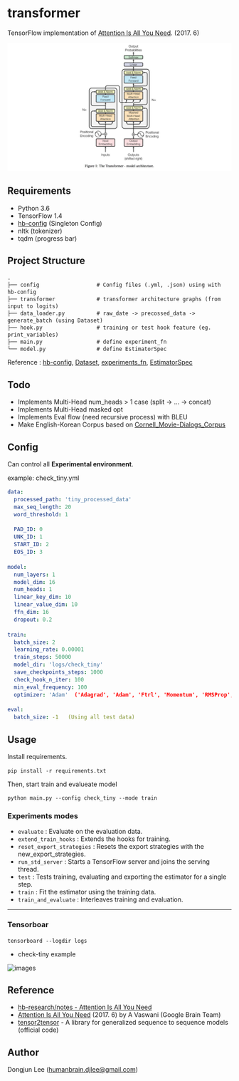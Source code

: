 # transformer

TensorFlow implementation of [Attention Is All You Need](https://arxiv.org/abs/1706.03762). (2017. 6)

![images](images/transformer-architecture.jpg)


## Requirements

- Python 3.6
- TensorFlow 1.4
- [hb-config](https://github.com/hb-research/hb-config) (Singleton Config)
- nltk (tokenizer)
- tqdm (progress bar)


## Project Structure

    .
    ├── config                  # Config files (.yml, .json) using with hb-config
    ├── transformer             # transformer architecture graphs (from input to logits)
    ├── data_loader.py          # raw_date -> precossed_data -> generate_batch (using Dataset)
    ├── hook.py                 # training or test hook feature (eg. print_variables)
    ├── main.py                 # define experiment_fn
    └── model.py                # define EstimatorSpec      

Reference : [hb-config](https://github.com/hb-research/hb-config), [Dataset](https://www.tensorflow.org/api_docs/python/tf/data/Dataset#from_generator), [experiments_fn](https://www.tensorflow.org/api_docs/python/tf/contrib/learn/Experiment), [EstimatorSpec](https://www.tensorflow.org/api_docs/python/tf/estimator/EstimatorSpec)

## Todo

- Implements Multi-Head num_heads > 1 case (split -> ... -> concat)
- Implements Multi-Head masked opt
- Implements Eval flow (need recursive process) with BLEU
- Make English-Korean Corpus based on [Cornell\_Movie\-Dialogs\_Corpus](https://www.cs.cornell.edu/~cristian/Cornell_Movie-Dialogs_Corpus.html)


## Config

Can control all **Experimental environment**.

example: check_tiny.yml

```yml
data:
  processed_path: 'tiny_processed_data'
  max_seq_length: 20
  word_threshold: 1

  PAD_ID: 0
  UNK_ID: 1
  START_ID: 2
  EOS_ID: 3

model:
  num_layers: 1
  model_dim: 16
  num_heads: 1
  linear_key_dim: 10
  linear_value_dim: 10
  ffn_dim: 16
  dropout: 0.2

train:
  batch_size: 2
  learning_rate: 0.00001
  train_steps: 50000
  model_dir: 'logs/check_tiny'
  save_checkpoints_steps: 1000
  check_hook_n_iter: 100
  min_eval_frequency: 100
  optimizer: 'Adam'  ('Adagrad', 'Adam', 'Ftrl', 'Momentum', 'RMSProp', 'SGD')

eval:
  batch_size: -1   (Using all test data)
```

## Usage

Install requirements.

```pip install -r requirements.txt```

Then, start train and evalueate model
```
python main.py --config check_tiny --mode train
```

### Experiments modes

- `evaluate` : Evaluate on the evaluation data.
- `extend_train_hooks` : Extends the hooks for training.
- `reset_export_strategies` : Resets the export strategies with the new_export_strategies.
- `run_std_server` : Starts a TensorFlow server and joins the serving thread.
- `test` : Tests training, evaluating and exporting the estimator for a single step.
- `train` : Fit the estimator using the training data.
- `train_and_evaluate` : Interleaves training and evaluation.

---

### Tensorboar

```tensorboard --logdir logs```

- check-tiny example

![images](images/check-tiny-loss.png)


## Reference

- [hb-research/notes - Attention Is All You Need](https://github.com/hb-research/notes)
- [Attention Is All You Need](https://arxiv.org/abs/1706.03762) (2017. 6) by A Vaswani (Google Brain Team)
- [tensor2tensor](https://github.com/tensorflow/tensor2tensor) - A library for generalized sequence to sequence models (official code)

## Author

Dongjun Lee (humanbrain.djlee@gmail.com)
